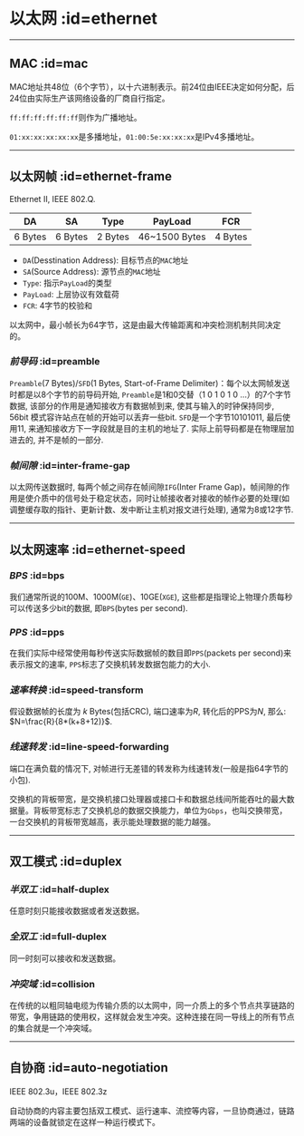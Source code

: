 # 以太网 :id=ethernet

---

## MAC :id=mac

MAC地址共48位（6个字节），以十六进制表示。前24位由IEEE决定如何分配，后24位由实际生产该网络设备的厂商自行指定。

`ff:ff:ff:ff:ff:ff`则作为广播地址。

`01:xx:xx:xx:xx:xx`是多播地址，`01:00:5e:xx:xx:xx`是IPv4多播地址。

---

## 以太网帧 :id=ethernet-frame

Ethernet II, IEEE 802.Q.

|   DA    |   SA    |  Type   |    PayLoad    |   FCR   |
| :-----: | :-----: | :-----: | :-----------: | :-----: |
| 6 Bytes | 6 Bytes | 2 Bytes | 46~1500 Bytes | 4 Bytes |

+ `DA`(Desstination Address): 目标节点的`MAC`地址
+ `SA`(Source Address): 源节点的`MAC`地址
+ `Type`: 指示`PayLoad`的类型
+ `PayLoad`: 上层协议有效载荷
+ `FCR`: 4字节的校验和

以太网中，最小帧长为64字节，这是由最大传输距离和冲突检测机制共同决定的。

### *前导码* :id=preamble
`Preamble`(7 Bytes)/`SFD`(1 Bytes, Start-of-Frame Delimiter)：每个以太网帧发送时都是以8个字节的前导码开始, `Preamble`是1和0交替（1 0 1 0 1 0 ...）的7个字节数据, 该部分的作用是通知接收方有数据帧到来, 使其与输入的时钟保持同步, 56bit 模式容许站点在帧的开始可以丢弃一些bit. `SFD`是一个字节10101011, 最后使用11, 来通知接收方下一字段就是目的主机的地址了. 实际上前导码都是在物理层加进去的, 并不是帧的一部分.

### *帧间隙* :id=inter-frame-gap

以太网传送数据时, 每两个帧之间存在帧间隙`IFG`(Inter Frame Gap)，帧间隙的作用是使介质中的信号处于稳定状态，同时让帧接收者对接收的帧作必要的处理(如调整缓存取的指针、更新计数、发中断让主机对报文进行处理), 通常为8或12字节.

---

## 以太网速率 :id=ethernet-speed

### *BPS* :id=bps
我们通常所说的100M、1000M(`GE`)、10GE(`XGE`), 这些都是指理论上物理介质每秒可以传送多少bit的数据, 即`BPS`(bytes per second).

### *PPS* :id=pps
在我们实际中经常使用每秒传送实际数据帧的数目即`PPS`(packets per second)来表示报文的速率, `PPS`标志了交换机转发数据包能力的大小.

### *速率转换* :id=speed-transform
假设数据帧的长度为 $k$ Bytes(包括CRC), 端口速率为$R$, 转化后的PPS为$N$, 那么: $N=\frac{R}{8*(k+8+12)}$.

### *线速转发* :id=line-speed-forwarding
端口在满负载的情况下, 对帧进行无差错的转发称为线速转发(一般是指64字节的小包).

交换机的背板带宽，是交换机接口处理器或接口卡和数据总线间所能吞吐的最大数据量。背板带宽标志了交换机总的数据交换能力，单位为`Gbps`，也叫交换带宽，一台交换机的背板带宽越高，表示能处理数据的能力越强。

---

## 双工模式 :id=duplex

### *半双工* :id=half-duplex
任意时刻只能接收数据或者发送数据。

### *全双工* :id=full-duplex
同一时刻可以接收和发送数据。

### *冲突域* :id=collision
在传统的以粗同轴电缆为传输介质的以太网中，同一介质上的多个节点共享链路的带宽，争用链路的使用权，这样就会发生冲突。这种连接在同一导线上的所有节点的集合就是一个冲突域。

---

## 自协商 :id=auto-negotiation

IEEE 802.3u，IEEE 802.3z

自动协商的内容主要包括双工模式、运行速率、流控等内容，一旦协商通过，链路两端的设备就锁定在这样一种运行模式下。

